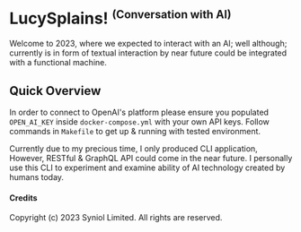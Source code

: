 # LucySplains! <sup><small>(Conversation with AI)</small></sup>
Welcome to 2023, where we expected to interact with an AI; well although; currently is 
in form of textual interaction by near future could be integrated with a functional machine.


## Quick Overview
In order to connect to OpenAI's platform please ensure you populated `OPEN_AI_KEY` inside 
`docker-compose.yml` with your own API keys. Follow commands in `Makefile` to get up & running
with tested environment.

Currently due to my precious time, I only produced CLI application, However, RESTful & GraphQL 
API could come in the near future. I personally use this CLI to experiment and examine ability of 
AI technology created by humans today.


#### Credits
Copyright (c) 2023 Syniol Limited. All rights are reserved. 

